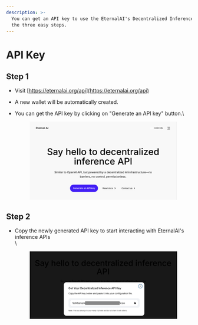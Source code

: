 ```yaml
---
description: >-
  You can get an API key to use the EternalAI's Decentralized Inference API in
  the three easy steps.
---
```


# API Key

## Step 1&#x20;

* Visit [https://eternalai.org/api](https://eternalai.org/api)
* A new wallet will be automatically created.
*   You can get the API key by clicking on "Generate an API key" button.\


    <figure><img src="../../.gitbook/assets/image (57).png" alt=""><figcaption></figcaption></figure>

## Step 2

*   Copy the newly generated API key to start interacting with EternalAI's inference APIs\
    \


    <figure><img src="../../.gitbook/assets/image (60).png" alt=""><figcaption></figcaption></figure>
